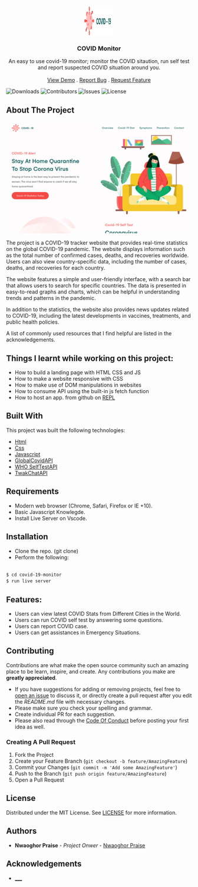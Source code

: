 <br/>
<p align="center">
  <a href="https://github.com/NwaoghorPraise2/covid-19-monitor">
    <img src="img/Logo.svg" alt="Logo" width="80" height="80">
  </a>

  <h3 align="center">COVID Monitor</h3>

  <p align="center">
    An easy to use covid-19 monitor; monitor the COVID sitaution, run self test and report suspected COVID situation around you. 
    <br/>
    <br/>
    <a href="https://covid-19-monitor.nwaoghorpraise.repl.co">View Demo</a>
    .
    <a href="https://github.com/NwaoghorPraise2/covid-19-monitor/issues">Report Bug</a>
    .
    <a href="https://github.com/NwaoghorPraise2/covid-19-monitor/issues">Request Feature</a>
  </p>
</p>

![Downloads](https://img.shields.io/github/downloads/NwaoghorPraise2/covid-19-monitor/total) ![Contributors](https://img.shields.io/github/contributors/NwaoghorPraise2/covid-19-monitor?color=dark-green) ![Issues](https://img.shields.io/github/issues/NwaoghorPraise2/covid-19-monitor) ![License](https://img.shields.io/github/license/NwaoghorPraise2/covid-19-monitor) 

## About The Project

![Screen Shot](https://github.com/NwaoghorPraise2/covid-19-monitor/blob/master/img/Screenshot%20from%202023-04-11%2021-55-50.png)

The project is a COVID-19 tracker website that provides real-time statistics on the global COVID-19 pandemic. The website displays information such as the total number of confirmed cases, deaths, and recoveries worldwide. Users can also view country-specific data, including the number of cases, deaths, and recoveries for each country.

The website features a simple and user-friendly interface, with a search bar that allows users to search for specific countries. The data is presented in easy-to-read graphs and charts, which can be helpful in understanding trends and patterns in the pandemic.

In addition to the statistics, the website also provides news updates related to COVID-19, including the latest developments in vaccines, treatments, and public health policies.

A list of commonly used resources that I find helpful are listed in the acknowledgements.

## Things I learnt while working on this project:
* How to build a landing page with HTML CSS and JS 
* How to make a website responsive with CSS
* How to make use of DOM manipulations in websites
* How to consume API using the built-in js fetch function 
* How to host an app. from github on [REPL](https://replit.com) 

## Built With

This project was built the following technologies:
* [Html](https://en.wikipedia.org/wiki/HTML)
* [Css](https://en.wikipedia.org/wiki/CSS)
* [Javascript](https://en.wikipedia.org/wiki/JavaScript)
* [GlobalCovidAPI](https://covid19api.com)
* [WHO SelfTestAPI](https://www.who.int)
* [TwakChatAPI](https://www.tawk.to)

## Requirements
- Modern web browser (Chrome, Safari, Firefox or IE +10).
- Basic Javascript Knowlegde.
- Install Live Server on Vscode.

## Installation
- Clone the repo. (git clone)
- Perform the following:

```bash

$ cd covid-19-monitor
$ run live server
```
## Features:
- Users can view latest COVID Stats from Different Cities in the World.
- Users can run COVID self test by answering some questions.
- Users can report COVID case.
- Users can get assistances in Emergency Situations.

## Contributing

Contributions are what make the open source community such an amazing place to be learn, inspire, and create. Any contributions you make are **greatly appreciated**.
* If you have suggestions for adding or removing projects, feel free to [open an issue](https://github.com/NwaoghorPraise2/covid-19-monitor/issues/new) to discuss it, or directly create a pull request after you edit the *README.md* file with necessary changes.
* Please make sure you check your spelling and grammar.
* Create individual PR for each suggestion.
* Please also read through the [Code Of Conduct](https://github.com/NwaoghorPraise2/covid-19-monitor/blob/main/CODE_OF_CONDUCT.md) before posting your first idea as well.

### Creating A Pull Request

1. Fork the Project
2. Create your Feature Branch (`git checkout -b feature/AmazingFeature`)
3. Commit your Changes (`git commit -m 'Add some AmazingFeature'`)
4. Push to the Branch (`git push origin feature/AmazingFeature`)
5. Open a Pull Request

## License

Distributed under the MIT License. See [LICENSE](https://github.com/ShaanCoding/ReadME-Generator/blob/main/LICENSE.md) for more information.

## Authors

* **Nwaoghor Praise** - *Project Onwer* - [Nwaoghor Praise](https://github.com/NwaoghorPraise2)

## Acknowledgements

* [___](https://github.com)



